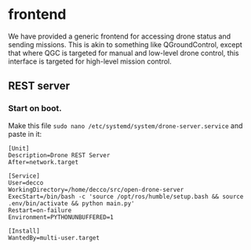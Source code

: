 # frontend
We have provided a generic frontend for accessing drone status and sending missions. This is akin to something like QGroundControl, except that where QGC is targeted for manual and low-level drone control, this interface is targeted for high-level mission control.

## REST server


### Start on boot.
Make this file `sudo nano /etc/systemd/system/drone-server.service` and paste in it:
```
[Unit]
Description=Drone REST Server
After=network.target

[Service]
User=decco
WorkingDirectory=/home/decco/src/open-drone-server
ExecStart=/bin/bash -c 'source /opt/ros/humble/setup.bash && source .env/bin/activate && python main.py'
Restart=on-failure
Environment=PYTHONUNBUFFERED=1

[Install]
WantedBy=multi-user.target
```